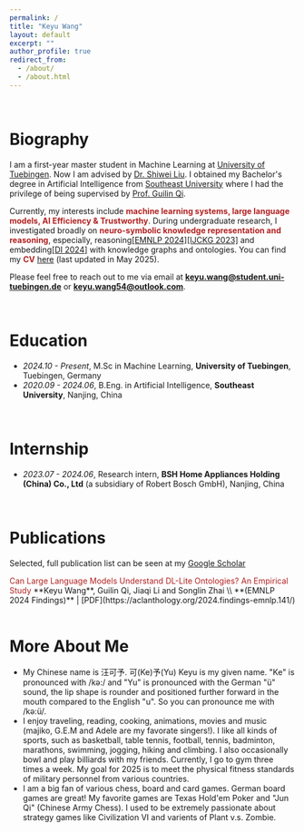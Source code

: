 ```yaml
---
permalink: /
title: "Keyu Wang"
layout: default
excerpt: ""
author_profile: true
redirect_from: 
  - /about/
  - /about.html
---
```


<span class='anchor' id='about-me'></span>

<br>

# Biography

I am a first-year master student in Machine Learning at [University of Tuebingen]([[https://uni-tuebingen.de/en/]]). Now I am advised by [Dr. Shiwei Liu](https://shiweiliuiiiiiii.github.io). I obtained my Bachelor's degree in Artificial Intelligence from [Southeast University](https://www.seu.edu.cn/) where I had the privilege of being supervised by [Prof. Guilin Qi](https://scholar.google.com/citations?user=1gw3LJQAAAAJ&hl=zh-CN). 

Currently, my interests include <font color='FireBrick'><strong>  machine learning systems, large language models, AI Efficiency & Trustworthy</strong></font>. During undergraduate research, I investigated broadly on  <font color='FireBrick'><strong>neuro-symbolic knowledge representation and reasoning</strong></font>, especially, reasoning[[EMNLP 2024]](https://aclanthology.org/2024.findings-emnlp.141/)[[IJCKG 2023]](https://arxiv.org/abs/2304.01664) and embedding[[DI 2024]](https://arxiv.org/abs/2402.01677) with knowledge graphs and ontologies. You can find my <font color='FireBrick'><strong>CV</strong></font> [here](https://raw.githubusercontent.com/keyu-wang-2002/keyu-wang-2002.github.io/master/docs/CV_2025_May_2.pdf) (last updated in May 2025).

Please feel free to reach out to me via email at​ ​**keyu.wang@student.uni-tuebingen.de** or **keyu.wang54@outlook.com**.

<br>



# Education

- *2024.10 - Present*, M.Sc in Machine Learning, **University of Tuebingen**, Tuebingen, Germany
- *2020.09 - 2024.06*, B.Eng. in Artificial Intelligence, **Southeast University**, Nanjing, China

<br>


# Internship
- *2023.07 - 2024.06*, Research intern, **BSH Home Appliances Holding (China) Co., Ltd** (a subsidiary of Robert Bosch GmbH), Nanjing, China


<br>

# Publications 
Selected, full publication list can be seen at my [Google Scholar](https://scholar.google.com/citations?view_op=list_works&hl=zh-CN&hl=zh-CN&user=IvXDjWUAAAAJ)

<div class='paper-box-text' markdown="1">
<font color='FireBrick'> Can Large Language Models Understand DL-Lite Ontologies? An Empirical Study </font>
**Keyu Wang**, Guilin Qi, Jiaqi Li and Songlin Zhai \\
**(EMNLP 2024 Findings)** | [PDF](https://aclanthology.org/2024.findings-emnlp.141/)
</div>

<br>

# More About Me
- My Chinese name is 汪可予. 可(Ke)予(Yu) Keyu is my given name. "Ke" is pronounced with /kə:/ and "Yu" is pronounced with the German "ü" sound, the lip shape is rounder and positioned further forward in the mouth compared to the English "u". So you can pronounce me with /kə:ü/.
- I enjoy  traveling, reading, cooking, animations, movies and music (majiko, G.E.M and Adele are my favorate singers!). I like all kinds of sports, such as  basketball, table tennis, football, tennis, badminton, marathons, swimming, jogging, hiking and climbing.  I also occasionally bowl and play billiards with my friends. Currently, I go to gym three times a week. My goal for 2025 is to meet the physical fitness standards of military personnel from various countries.
- I am a big fan of various chess, board and card games. German board games are great! My favorite games are Texas Hold'em Poker and "Jun Qi" (Chinese Army Chess). I used to be extremely passionate about strategy games like Civilization VI and varients of Plant v.s. Zombie.


<div style="height: 75px;"></div>
